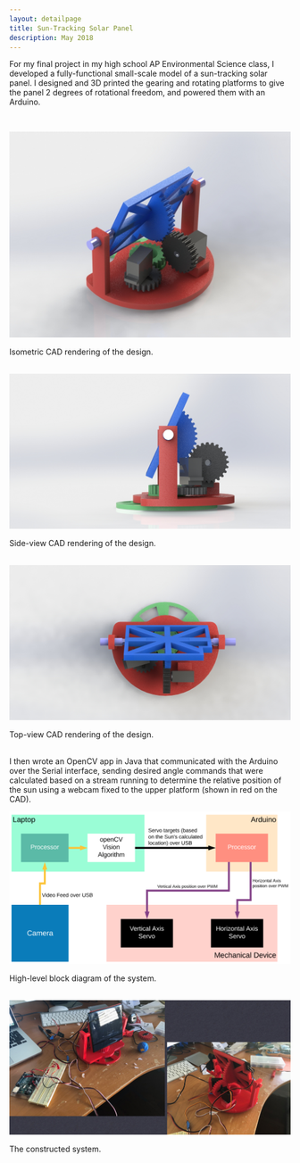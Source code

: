 ```yaml
---
layout: detailpage
title: Sun-Tracking Solar Panel
description: May 2018
---
```


For my final project in my high school AP Environmental Science class, I developed a fully-functional small-scale model of a sun-tracking solar panel. I designed and 3D printed the gearing and rotating platforms to give the panel 2 degrees of rotational freedom, and powered them with an Arduino.

<br>

![](/assets/images/projects/solar.jpg)
<div class="caption">Isometric CAD rendering of the design.</div>

<br>

![](/assets/images/projects/solar_side.jpg)
<div class="caption">Side-view CAD rendering of the design.</div>

<br>

![](/assets/images/projects/solar_top.jpg)
<div class="caption">Top-view CAD rendering of the design.</div>

<br>

I then wrote an OpenCV app in Java that communicated with the Arduino over the Serial interface, sending desired angle commands that were calculated based on a stream running to determine the relative position of the sun using a webcam fixed to the upper platform (shown in red on the CAD).


![](/assets/images/projects/solar_block.png)
<div class="caption">High-level block diagram of the system.</div>

<br>


![](/assets/images/projects/solar_real.png)
<div class="caption">The constructed system.</div>

<br>